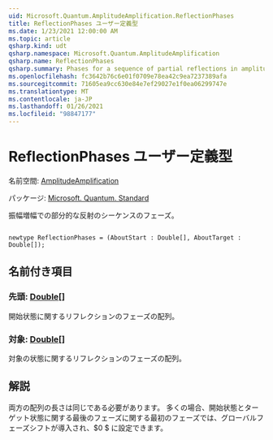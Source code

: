 ```yaml
---
uid: Microsoft.Quantum.AmplitudeAmplification.ReflectionPhases
title: ReflectionPhases ユーザー定義型
ms.date: 1/23/2021 12:00:00 AM
ms.topic: article
qsharp.kind: udt
qsharp.namespace: Microsoft.Quantum.AmplitudeAmplification
qsharp.name: ReflectionPhases
qsharp.summary: Phases for a sequence of partial reflections in amplitude amplification.
ms.openlocfilehash: fc3642b76c6e01f0709e78ea42c9ea7237389afa
ms.sourcegitcommit: 71605ea9cc630e84e7ef29027e1f0ea06299747e
ms.translationtype: MT
ms.contentlocale: ja-JP
ms.lasthandoff: 01/26/2021
ms.locfileid: "98847177"
---
```

# <a name="reflectionphases-user-defined-type"></a>ReflectionPhases ユーザー定義型

名前空間: [AmplitudeAmplification](xref:Microsoft.Quantum.AmplitudeAmplification)

パッケージ: [Microsoft. Quantum. Standard](https://nuget.org/packages/Microsoft.Quantum.Standard)


振幅増幅での部分的な反射のシーケンスのフェーズ。

```qsharp

newtype ReflectionPhases = (AboutStart : Double[], AboutTarget : Double[]);
```



## <a name="named-items"></a>名前付き項目

### <a name="aboutstart--double"></a>先頭: [Double](xref:microsoft.quantum.lang-ref.double)[]

開始状態に関するリフレクションのフェーズの配列。
### <a name="abouttarget--double"></a>対象: [Double](xref:microsoft.quantum.lang-ref.double)[]

対象の状態に関するリフレクションのフェーズの配列。

## <a name="remarks"></a>解説

両方の配列の長さは同じである必要があります。 多くの場合、開始状態とターゲット状態に関する最後のフェーズに関する最初のフェーズでは、グローバルフェーズシフトが導入され、$0 $ に設定できます。